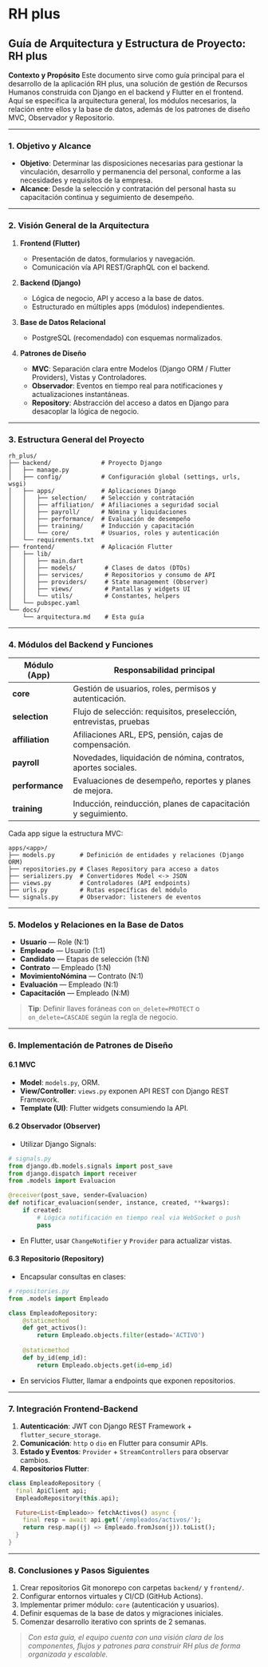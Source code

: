 # RH plus
## Guía de Arquitectura y Estructura de Proyecto: RH plus

**Contexto y Propósito**
Este documento sirve como guía principal para el desarrollo de la aplicación RH plus, una solución de gestión de Recursos Humanos construida con Django en el backend y Flutter en el frontend. Aquí se especifica la arquitectura general, los módulos necesarios, la relación entre ellos y la base de datos, además de los patrones de diseño MVC, Observador y Repositorio.

---

### 1. Objetivo y Alcance

* **Objetivo**: Determinar las disposiciones necesarias para gestionar la vinculación, desarrollo y permanencia del personal, conforme a las necesidades y requisitos de la empresa.
* **Alcance**: Desde la selección y contratación del personal hasta su capacitación continua y seguimiento de desempeño.

---

### 2. Visión General de la Arquitectura

1. **Frontend (Flutter)**

   * Presentación de datos, formularios y navegación.
   * Comunicación vía API REST/GraphQL con el backend.
2. **Backend (Django)**

   * Lógica de negocio, API y acceso a la base de datos.
   * Estructurado en múltiples apps (módulos) independientes.
3. **Base de Datos Relacional**

   * PostgreSQL (recomendado) con esquemas normalizados.
4. **Patrones de Diseño**

   * **MVC**: Separación clara entre Modelos (Django ORM / Flutter Providers), Vistas y Controladores.
   * **Observador**: Eventos en tiempo real para notificaciones y actualizaciones instantáneas.
   * **Repository**: Abstracción del acceso a datos en Django para desacoplar la lógica de negocio.

---

### 3. Estructura General del Proyecto

```
rh_plus/
├── backend/              # Proyecto Django
│   ├── manage.py
│   ├── config/           # Configuración global (settings, urls, wsgi)
│   ├── apps/             # Aplicaciones Django
│   │   ├── selection/    # Selección y contratación
│   │   ├── affiliation/  # Afiliaciones a seguridad social
│   │   ├── payroll/      # Nómina y liquidaciones
│   │   ├── performance/  # Evaluación de desempeño
│   │   ├── training/     # Inducción y capacitación
│   │   └── core/         # Usuarios, roles y autenticación
│   └── requirements.txt
├── frontend/             # Aplicación Flutter
│   ├── lib/
│   │   ├── main.dart      
│   │   ├── models/        # Clases de datos (DTOs)
│   │   ├── services/      # Repositorios y consumo de API
│   │   ├── providers/     # State management (Observer)
│   │   ├── views/         # Pantallas y widgets UI
│   │   └── utils/         # Constantes, helpers
│   └── pubspec.yaml
└── docs/
    └── arquitectura.md    # Esta guía
```

---

### 4. Módulos del Backend y Funciones

| Módulo (App)    | Responsabilidad principal                                          |
| --------------- | ------------------------------------------------------------------ |
| **core**        | Gestión de usuarios, roles, permisos y autenticación.              |
| **selection**   | Flujo de selección: requisitos, preselección, entrevistas, pruebas |
| **affiliation** | Afiliaciones ARL, EPS, pensión, cajas de compensación.             |
| **payroll**     | Novedades, liquidación de nómina, contratos, aportes sociales.     |
| **performance** | Evaluaciones de desempeño, reportes y planes de mejora.            |
| **training**    | Inducción, reinducción, planes de capacitación y seguimiento.      |

Cada app sigue la estructura MVC:

```
apps/<app>/
├── models.py       # Definición de entidades y relaciones (Django ORM)
├── repositories.py # Clases Repository para acceso a datos
├── serializers.py  # Convertidores Model <-> JSON
├── views.py        # Controladores (API endpoints)
├── urls.py         # Rutas específicas del módulo
└── signals.py      # Observador: listeners de eventos
```

---

### 5. Modelos y Relaciones en la Base de Datos

* **Usuario** ― Role (N:1)
* **Empleado** ― Usuario (1:1)
* **Candidato** ― Etapas de selección (1\:N)
* **Contrato** ― Empleado (1\:N)
* **MovimientoNómina** ― Contrato (N:1)
* **Evaluación** ― Empleado (N:1)
* **Capacitación** ― Empleado (N\:M)

> **Tip**: Definir llaves foráneas con `on_delete=PROTECT` o `on_delete=CASCADE` según la regla de negocio.

---

### 6. Implementación de Patrones de Diseño

#### 6.1 MVC

* **Model**: `models.py`, ORM.
* **View/Controller**: `views.py` exponen API REST con Django REST Framework.
* **Template (UI)**: Flutter widgets consumiendo la API.

#### 6.2 Observador (Observer)

* Utilizar Django Signals:

```python
# signals.py
from django.db.models.signals import post_save
from django.dispatch import receiver
from .models import Evaluacion

@receiver(post_save, sender=Evaluacion)
def notificar_evaluacion(sender, instance, created, **kwargs):
    if created:
        # Lógica notificación en tiempo real via WebSocket o push
        pass
```

* En Flutter, usar `ChangeNotifier` y `Provider` para actualizar vistas.

#### 6.3 Repositorio (Repository)

* Encapsular consultas en clases:

```python
# repositories.py
from .models import Empleado

class EmpleadoRepository:
    @staticmethod
    def get_activos():
        return Empleado.objects.filter(estado='ACTIVO')
    
    @staticmethod
    def by_id(emp_id):
        return Empleado.objects.get(id=emp_id)
```

* En servicios Flutter, llamar a endpoints que exponen repositorios.

---

### 7. Integración Frontend-Backend

1. **Autenticación**: JWT con Django REST Framework + `flutter_secure_storage`.
2. **Comunicación**: `http` o `dio` en Flutter para consumir APIs.
3. **Estado y Eventos**: `Provider` + `StreamControllers` para observar cambios.
4. **Repositorios Flutter**:

```dart
class EmpleadoRepository {
  final ApiClient api;
  EmpleadoRepository(this.api);

  Future<List<Empleado>> fetchActivos() async {
    final resp = await api.get('/empleados/activos/');
    return resp.map((j) => Empleado.fromJson(j)).toList();
  }
}
```

---

### 8. Conclusiones y Pasos Siguientes

1. Crear repositorios Git monorepo con carpetas `backend/` y `frontend/`.
2. Configurar entornos virtuales y CI/CD (GitHub Actions).
3. Implementar primer módulo: `core` (autenticación y usuarios).
4. Definir esquemas de la base de datos y migraciones iniciales.
5. Comenzar desarrollo iterativo con sprints de 2 semanas.

> *Con esta guía, el equipo cuenta con una visión clara de los componentes, flujos y patrones para construir RH plus de forma organizada y escalable.*
